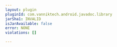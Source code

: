 ```yaml
---
layout: plugin
pluginId: com.vanniktech.android.javadoc.library
jarSha1: INVALID
isJarAvailable: false
error: NONE
violations: []

---
```

